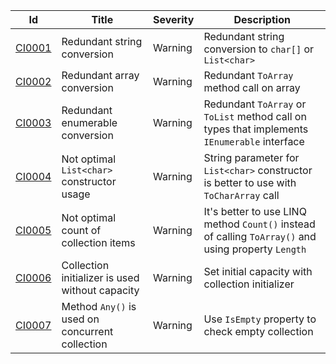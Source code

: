 | Id                  | Title                                           | Severity | Description                                                                                         |
|---------------------|-------------------------------------------------|----------|-----------------------------------------------------------------------------------------------------|
| [CI0001](CI0001.md) | Redundant string conversion                     | Warning  | Redundant string conversion to `char[]` or `List<char>`                                             |
| [CI0002](CI0002.md) | Redundant array conversion                      | Warning  | Redundant `ToArray` method call on array                                                            |
| [CI0003](CI0003.md) | Redundant enumerable conversion                 | Warning  | Redundant `ToArray` or `ToList` method call on types that implements `IEnumerable` interface        |
| [CI0004](CI0004.md) | Not optimal `List<char>` constructor usage      | Warning  | String parameter for `List<char>` constructor is better to use with `ToCharArray` call              |
| [CI0005](CI0005.md) | Not optimal count of collection items           | Warning  | It's better to use LINQ method `Count()` instead of calling `ToArray()` and using property `Length` |
| [CI0006](CI0006.md) | Collection initializer is used without capacity | Warning  | Set initial capacity with collection initializer                                                    |
| [CI0007](CI0007.md) | Method `Any()` is used on concurrent collection | Warning  | Use `IsEmpty` property to check empty collection                                                    |